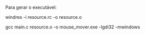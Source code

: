 Para gerar o executável:

windres -i resource.rc -o resource.o

gcc main.c resource.o -o mouse_mover.exe -lgdi32 -mwindows